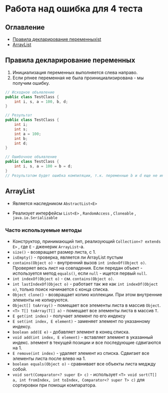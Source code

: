 # Работа над ошибка для 4 теста

## Оглавление

* [Правила декларирование переменныхist](#link1)
* [ArrayList](#link2)

## Правила декларирование переменных <a name="link1"></a>

1. Инициализация переменных выполняется слева направо.
1. Если рпнее переменная не была проинициализирована - мы получим ошибку.

``` java
// Исходное объявление
public class TestClass {
    int i, s, a = 100, b, d;
}

// Результат
public class TestClass {
    int i;
    int s;
    int a = 100;
    int b;
    int d;
}

// Ошибочное объявление
public class TestClass {
    int i, s, a = 100 = b = d;
}
// Результатом будет ошибка компиляции, т.к. переменные b и d еще не инициализированы.
```

## ArrayList <a name="link2"></a>

* Является наследником `AbstractList<E>`

* Реализует интерфейсы `List<E>` ,     `RandomAccess` ,     `Cloneable` ,     `java.io.Serializable`

### Часто используемые методы

* Конструктор, принимающий тип, реализующий `Collection<? extends E>` , где `E` - дженерик `ArrayList`-а.
* `size()` - возвращает размер листа, с 1.
* `isEmpty()` - проверка, является ли ArrayList пустым
* `contains(Object o)` - внутренний вызов `int indexOf(Object o)`. Проверяет весь лист на совпадения. Если передан объект - используется метод `equals()`, если `null` - ищется первый `null`.
* `int indexOf(Object o)` - см. `contains(Object o)`.
* `int lastIndexOf(Object o)` - работает так же как `int indexOf(Object o)`, только поиск начинается с конца списка.
* `Object clone()` - возвращает копию коллекции. При этом внутренние элементы не копируются.
* `Object[] toArray()` - помещает все элементы листа в массив `Object`.
* `<T> T[] toArray(T[] a)` - помещает все элементы листа в массив `T`.
* `E get(int index)` - получает элемент по его индексу
* `E set(int index, E element)` - заменяет элемент по указанному индексу.
* `boolean add(E e)` - добавляет элемент в конец списка.
* `void add(int index, E element)` - вставляет элемент в указанный индекс. элемент в текущей позиции и все последующие сдвигаются на 1.
* `E remove(int index)` - удаляет элемент из списка. Сдвигает все элементы листа после влево на 1.
* `boolean equals(Object o)` - сравнивает все объекты листа меджду собой.
* `void sort(Comparator<? super E> c)` - использует `<T> void sort(T[] a, int fromIndex, int toIndex, Comparator<? super T> c)` для сортировки при помощи компаратора.
